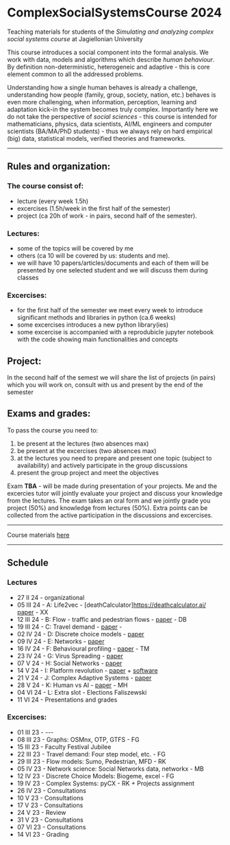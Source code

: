 # ComplexSocialSystemsCourse 2024

Teaching materials for students of the _Simulating and analyzing complex social systems course_ at Jagiellonian University

This course introduces a social component into the formal analysis. We work with data, models and algorithms which describe _human behaviour_. By definition non-deterministic, heterogeneic and adaptive - this is core element common to all the addressed problems. 

Understanding how a single human behaves is already a challenge, understanding how people (family, group, society, nation, etc.) behaves is even more challenging, when information, perception, learning and adaptation kick-in the system becomes truly complex. Importantly here we do not take the perspective of _social sciences_ - this course is intended for mathematicians, physics, data scientists, AI/ML engineers and computer scientists (BA/MA/PhD students) - thus we always rely on hard empirical (big) data, statistical models, verified theories and frameworks.



---

## Rules and organization:

### The course consist of:
* lecture (every week 1.5h)
* excercises (1.5h/week in the first half of the semester)
* project (ca 20h of work - in pairs, second half of the semester).

### Lectures:

* some of the topics will be covered by me
* others (ca 10 will be covered by us: students and me).
* we will have 10 papers/articles/documents and each of them will be presented by one selected student and we will discuss them during classes



### Excercises:

* for the first half of the semester we meet every week to introduce significant methods and libraries in python (ca.6 weeks)
* some excercises introduces a new python library(ies)
* some excercise is accompanied with a reprodubicle jupyter notebook with the code showing main functionalities and concepts

## Project:

In the second half of the semest we will share the list of projects (in pairs) which you will work on, consult with us and present by the end of the semester

## Exams and grades:

To pass the course you need to:
1. be present at the lectures (two absences max) 
2. be present at the excercises (two absences max)
3. at the lectures you need to prepare and present one topic (subject to availability) and actively participate in the group discussions
4. present the group project and meet the objectives

Exam **TBA** - will be made during presentation of your projects. Me and the excercies tutor will jointly evaluate your project and discuss your knowledge from the lectures. The exam takes an oral form and we jointly grade you project (50%) and knowledge from lectures (50%). Extra points can be collected from the active participation in the discussions and excercises.

---

Course materials [here](https://github.com/RafalKucharskiPK/ComplexSocialSystemsCourse/blob/main/Course.ipynb)

----

## Schedule

### Lectures

* 27 II 24 - organizational
* 05 III 24 - A: Life2vec - [deathCalculator]https://deathcalculator.ai/ [paper](https://github.com/RafalKucharskiPK/ComplexSocialSystemsCourse/blob/main/papers/life2vec.pdf) - XX
* 12 III 24 - B: Flow - traffic and pedestrian flows - [paper](https://github.com/RafalKucharskiPK/ComplexSocialSystemsCourse/blob/main/papers/helbing_pedestrians.pdf) - DB
* 19 III 24 - C: Travel demand - [paper](https://github.com/RafalKucharskiPK/ComplexSocialSystemsCourse/blob/main/papers/gonzales_mobility.pdf) - 
* 02 IV 24 - D: Discrete choice models - [paper](https://github.com/RafalKucharskiPK/ComplexSocialSystemsCourse/blob/main/papers/train_logit.pdf) 
* 09 IV 24 - E: Networks - [paper](http://networksciencebook.com/chapter/2) 
* 16 IV 24 - F: Behavioural profiling - [paper](/papers/kosinski.pdf)  - TM
* 23 IV 24 - G: Virus Spreading - [paper](http://networksciencebook.com/chapter/10) 
* 07 V 24 - H: Social Networks - [paper](/papers/fake.pdf) 
* 14 V 24 - I: Platform revolution - [paper](https://arxiv.org/abs/2011.12827) + [software](https://github.com/RafalKucharskiPK/MaaSSim/)  
* 21 V 24 - J: Complex Adaptive Systems - [paper](/papers/animal_collective_behaviour.pdf) 
* 28 V 24 - K: Human vs AI - [paper](/papers/starcraft.pdf) - MH
* 04 VI 24 - L: Extra slot - Elections Faliszewski 
* 11 VI 24 - Presentations and grades

### Excercises:

* 01 III 23 - ---
* 08 III 23 - Graphs: OSMnx, OTP, GTFS - FG
* 15 III 23 - Faculty Festival Jubilee
* 22 III 23 - Travel demand: Four step model, etc. - FG
* 29 III 23 - Flow models: Sumo, Pedestrian, MFD - RK
* 05 IV 23 - Network science: Social Networks data, networkx - MB
* 12 IV 23 - Discrete Choice Models: Biogeme, excel - FG
* 19 IV 23 - Complex Systems: pyCX - RK + Projects assignment
* 26 IV 23 - Consultations
* 10 V 23 - Consultations
* 17 V 23 - Consultations
* 24 V 23 - Review
* 31 V 23 - Consultations
* 07 VI 23 - Consultations
* 14 VI 23 - Grading
